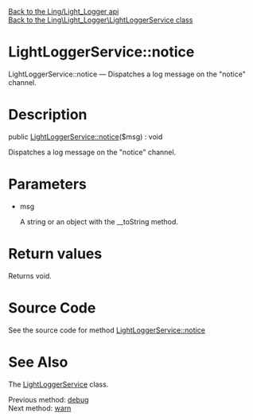 [Back to the Ling/Light_Logger api](https://github.com/lingtalfi/Light_Logger/blob/master/doc/api/Ling/Light_Logger.md)<br>
[Back to the Ling\Light_Logger\LightLoggerService class](https://github.com/lingtalfi/Light_Logger/blob/master/doc/api/Ling/Light_Logger/LightLoggerService.md)


LightLoggerService::notice
================



LightLoggerService::notice — Dispatches a log message on the "notice" channel.




Description
================


public [LightLoggerService::notice](https://github.com/lingtalfi/Light_Logger/blob/master/doc/api/Ling/Light_Logger/LightLoggerService/notice.md)($msg) : void




Dispatches a log message on the "notice" channel.




Parameters
================


- msg

    A string or an object with the __toString method.


Return values
================

Returns void.








Source Code
===========
See the source code for method [LightLoggerService::notice](https://github.com/lingtalfi/Light_Logger/blob/master/LightLoggerService.php#L201-L204)


See Also
================

The [LightLoggerService](https://github.com/lingtalfi/Light_Logger/blob/master/doc/api/Ling/Light_Logger/LightLoggerService.md) class.

Previous method: [debug](https://github.com/lingtalfi/Light_Logger/blob/master/doc/api/Ling/Light_Logger/LightLoggerService/debug.md)<br>Next method: [warn](https://github.com/lingtalfi/Light_Logger/blob/master/doc/api/Ling/Light_Logger/LightLoggerService/warn.md)<br>

